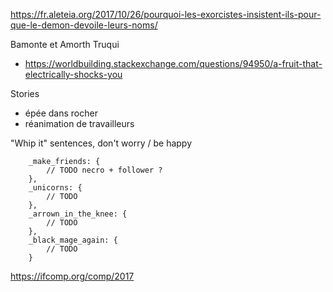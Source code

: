 https://fr.aleteia.org/2017/10/26/pourquoi-les-exorcistes-insistent-ils-pour-que-le-demon-devoile-leurs-noms/

Bamonte et Amorth
Truqui

* https://worldbuilding.stackexchange.com/questions/94950/a-fruit-that-electrically-shocks-you

Stories
- épée dans rocher
- réanimation de travailleurs

"Whip it" sentences, don't worry / be happy

		_make_friends: {
			// TODO necro + follower ?
		},
		_unicorns: {
			// TODO
		},
		_arrown_in_the_knee: {
			// TODO
		},
		_black_mage_again: {
			// TODO
		}



https://ifcomp.org/comp/2017
